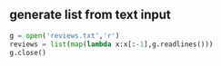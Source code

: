## generate list from text input
```python
g = open('reviews.txt','r')
reviews = list(map(lambda x:x[:-1],g.readlines()))
g.close()
```
